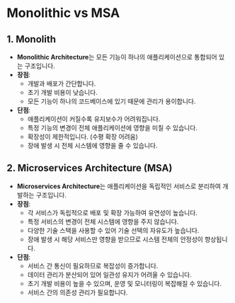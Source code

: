 # Monolithic vs MSA

## 1. Monolith
- **Monolithic Architecture**는 모든 기능이 하나의 애플리케이션으로 통합되어 있는 구조입니다.
- **장점**:
    - 개발과 배포가 간단합니다.
    - 초기 개발 비용이 낮습니다.
    - 모든 기능이 하나의 코드베이스에 있기 때문에 관리가 용이합니다.
- **단점**:
    - 애플리케이션이 커질수록 유지보수가 어려워집니다.
    - 특정 기능의 변경이 전체 애플리케이션에 영향을 미칠 수 있습니다.
    - 확장성이 제한적입니다. (수평 확장 어려움)
    - 장애 발생 시 전체 시스템에 영향을 줄 수 있습니다.

## 2. Microservices Architecture (MSA)
- **Microservices Architecture**는 애플리케이션을 독립적인 서비스로 분리하여 개발하는 구조입니다.
- **장점**:
    - 각 서비스가 독립적으로 배포 및 확장 가능하여 유연성이 높습니다.
    - 특정 서비스의 변경이 전체 시스템에 영향을 주지 않습니다.
    - 다양한 기술 스택을 사용할 수 있어 기술 선택의 자유도가 높습니다.
    - 장애 발생 시 해당 서비스만 영향을 받으므로 시스템 전체의 안정성이 향상됩니다.
- **단점**:
    - 서비스 간 통신이 필요하므로 복잡성이 증가합니다.
    - 데이터 관리가 분산되어 있어 일관성 유지가 어려울 수 있습니다.
    - 초기 개발 비용이 높을 수 있으며, 운영 및 모니터링이 복잡해질 수 있습니다.
    - 서비스 간의 의존성 관리가 필요합니다.

    